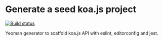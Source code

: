 # Generate a seed koa.js project

[![Build status](https://api.travis-ci.org/limbuster/generator-koajs.svg?branch=master)](https://travis-ci.org/limbuster)

Yeoman generator to scaffold koa.js API with eslint, editorconfig and jest.
